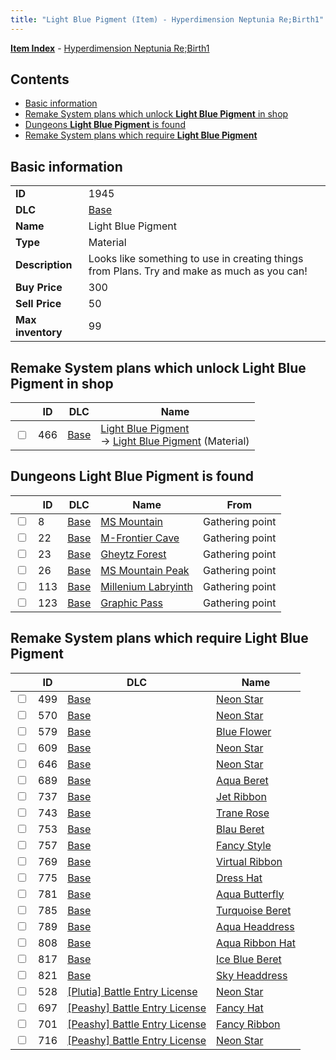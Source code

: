 ```yaml
---
title: "Light Blue Pigment (Item) - Hyperdimension Neptunia Re;Birth1"
---
```


[**Item Index**](/neptunia/rb1/item/index.html) - [Hyperdimension Neptunia Re;Birth1](/neptunia/rb1)

## Contents

- [Basic information](#basic-information)
- [Remake System plans which unlock **Light Blue Pigment** in shop](#remake-system-plans-which-unlock-light-blue-pigment-in-shop)
- [Dungeons **Light Blue Pigment** is found](#dungeons-light-blue-pigment-is-found)
- [Remake System plans which require **Light Blue Pigment**](#remake-system-plans-which-require-light-blue-pigment)

## Basic information

|   |   |
| -- | -- |
| **ID** | 1945 |
| **DLC** | [Base](/neptunia/rb1/dlc/1-base.html) |
| **Name** | Light Blue Pigment |
| **Type** | Material |
| **Description** | Looks like something to use in creating things from Plans. Try and make as much as you can! |
| **Buy Price** | 300 |
| **Sell Price** | 50 |
| **Max inventory** | 99 |


## Remake System plans which unlock **Light Blue Pigment** in shop

|    | ID | DLC | Name |
| -- | -- | --- | ---- |
| <input type="checkbox" id="rb1-remake-1-466" class="trackbox" /> | 466 | [Base](/neptunia/rb1/dlc/1-base.html) | [Light Blue Pigment](/neptunia/rb1/remake/1-466-light-blue-pigment.html)<br /> → [Light Blue Pigment](/neptunia/rb1/item/1-1945-light-blue-pigment.html) (Material) |


## Dungeons **Light Blue Pigment** is found

|    | ID | DLC | Name | From |
| -- | -- | --- | ---- | ---- |
| <input type="checkbox" id="rb1-dungeon-1-8" class="trackbox" /> | 8 | [Base](/neptunia/rb1/dlc/1-base.html) | [MS Mountain](/neptunia/rb1/dungeon/1-8-ms-mountain.html) | Gathering point |
| <input type="checkbox" id="rb1-dungeon-1-22" class="trackbox" /> | 22 | [Base](/neptunia/rb1/dlc/1-base.html) | [M-Frontier Cave](/neptunia/rb1/dungeon/1-22-m-frontier-cave.html) | Gathering point |
| <input type="checkbox" id="rb1-dungeon-1-23" class="trackbox" /> | 23 | [Base](/neptunia/rb1/dlc/1-base.html) | [Gheytz Forest](/neptunia/rb1/dungeon/1-23-gheytz-forest.html) | Gathering point |
| <input type="checkbox" id="rb1-dungeon-1-26" class="trackbox" /> | 26 | [Base](/neptunia/rb1/dlc/1-base.html) | [MS Mountain Peak](/neptunia/rb1/dungeon/1-26-ms-mountain-peak.html) | Gathering point |
| <input type="checkbox" id="rb1-dungeon-1-113" class="trackbox" /> | 113 | [Base](/neptunia/rb1/dlc/1-base.html) | [Millenium Labryinth](/neptunia/rb1/dungeon/1-113-millenium-labryinth.html) | Gathering point |
| <input type="checkbox" id="rb1-dungeon-1-123" class="trackbox" /> | 123 | [Base](/neptunia/rb1/dlc/1-base.html) | [Graphic Pass](/neptunia/rb1/dungeon/1-123-graphic-pass.html) | Gathering point |


## Remake System plans which require **Light Blue Pigment**

|    | ID | DLC | Name |
| -- | -- | --- | ---- |
| <input type="checkbox" id="rb1-quest-1-499" class="trackbox" /> | 499 | [Base](/neptunia/rb1/dlc/1-base.html) | [Neon Star](/neptunia/rb1/quest/1-499-neon-star.html) |
| <input type="checkbox" id="rb1-quest-1-570" class="trackbox" /> | 570 | [Base](/neptunia/rb1/dlc/1-base.html) | [Neon Star](/neptunia/rb1/quest/1-570-neon-star.html) |
| <input type="checkbox" id="rb1-quest-1-579" class="trackbox" /> | 579 | [Base](/neptunia/rb1/dlc/1-base.html) | [Blue Flower](/neptunia/rb1/quest/1-579-blue-flower.html) |
| <input type="checkbox" id="rb1-quest-1-609" class="trackbox" /> | 609 | [Base](/neptunia/rb1/dlc/1-base.html) | [Neon Star](/neptunia/rb1/quest/1-609-neon-star.html) |
| <input type="checkbox" id="rb1-quest-1-646" class="trackbox" /> | 646 | [Base](/neptunia/rb1/dlc/1-base.html) | [Neon Star](/neptunia/rb1/quest/1-646-neon-star.html) |
| <input type="checkbox" id="rb1-quest-1-689" class="trackbox" /> | 689 | [Base](/neptunia/rb1/dlc/1-base.html) | [Aqua Beret](/neptunia/rb1/quest/1-689-aqua-beret.html) |
| <input type="checkbox" id="rb1-quest-1-737" class="trackbox" /> | 737 | [Base](/neptunia/rb1/dlc/1-base.html) | [Jet Ribbon](/neptunia/rb1/quest/1-737-jet-ribbon.html) |
| <input type="checkbox" id="rb1-quest-1-743" class="trackbox" /> | 743 | [Base](/neptunia/rb1/dlc/1-base.html) | [Trane Rose](/neptunia/rb1/quest/1-743-trane-rose.html) |
| <input type="checkbox" id="rb1-quest-1-753" class="trackbox" /> | 753 | [Base](/neptunia/rb1/dlc/1-base.html) | [Blau Beret](/neptunia/rb1/quest/1-753-blau-beret.html) |
| <input type="checkbox" id="rb1-quest-1-757" class="trackbox" /> | 757 | [Base](/neptunia/rb1/dlc/1-base.html) | [Fancy Style](/neptunia/rb1/quest/1-757-fancy-style.html) |
| <input type="checkbox" id="rb1-quest-1-769" class="trackbox" /> | 769 | [Base](/neptunia/rb1/dlc/1-base.html) | [Virtual Ribbon](/neptunia/rb1/quest/1-769-virtual-ribbon.html) |
| <input type="checkbox" id="rb1-quest-1-775" class="trackbox" /> | 775 | [Base](/neptunia/rb1/dlc/1-base.html) | [Dress Hat](/neptunia/rb1/quest/1-775-dress-hat.html) |
| <input type="checkbox" id="rb1-quest-1-781" class="trackbox" /> | 781 | [Base](/neptunia/rb1/dlc/1-base.html) | [Aqua Butterfly](/neptunia/rb1/quest/1-781-aqua-butterfly.html) |
| <input type="checkbox" id="rb1-quest-1-785" class="trackbox" /> | 785 | [Base](/neptunia/rb1/dlc/1-base.html) | [Turquoise Beret](/neptunia/rb1/quest/1-785-turquoise-beret.html) |
| <input type="checkbox" id="rb1-quest-1-789" class="trackbox" /> | 789 | [Base](/neptunia/rb1/dlc/1-base.html) | [Aqua Headdress](/neptunia/rb1/quest/1-789-aqua-headdress.html) |
| <input type="checkbox" id="rb1-quest-1-808" class="trackbox" /> | 808 | [Base](/neptunia/rb1/dlc/1-base.html) | [Aqua Ribbon Hat](/neptunia/rb1/quest/1-808-aqua-ribbon-hat.html) |
| <input type="checkbox" id="rb1-quest-1-817" class="trackbox" /> | 817 | [Base](/neptunia/rb1/dlc/1-base.html) | [Ice Blue Beret](/neptunia/rb1/quest/1-817-ice-blue-beret.html) |
| <input type="checkbox" id="rb1-quest-1-821" class="trackbox" /> | 821 | [Base](/neptunia/rb1/dlc/1-base.html) | [Sky Headdress](/neptunia/rb1/quest/1-821-sky-headdress.html) |
| <input type="checkbox" id="rb1-quest-7-528" class="trackbox" /> | 528 | [[Plutia] Battle Entry License](/neptunia/rb1/dlc/7-plutia.html) | [Neon Star](/neptunia/rb1/quest/7-528-neon-star.html) |
| <input type="checkbox" id="rb1-quest-8-697" class="trackbox" /> | 697 | [[Peashy] Battle Entry License](/neptunia/rb1/dlc/8-peashy.html) | [Fancy Hat](/neptunia/rb1/quest/8-697-fancy-hat.html) |
| <input type="checkbox" id="rb1-quest-8-701" class="trackbox" /> | 701 | [[Peashy] Battle Entry License](/neptunia/rb1/dlc/8-peashy.html) | [Fancy Ribbon](/neptunia/rb1/quest/8-701-fancy-ribbon.html) |
| <input type="checkbox" id="rb1-quest-8-716" class="trackbox" /> | 716 | [[Peashy] Battle Entry License](/neptunia/rb1/dlc/8-peashy.html) | [Neon Star](/neptunia/rb1/quest/8-716-neon-star.html) |
